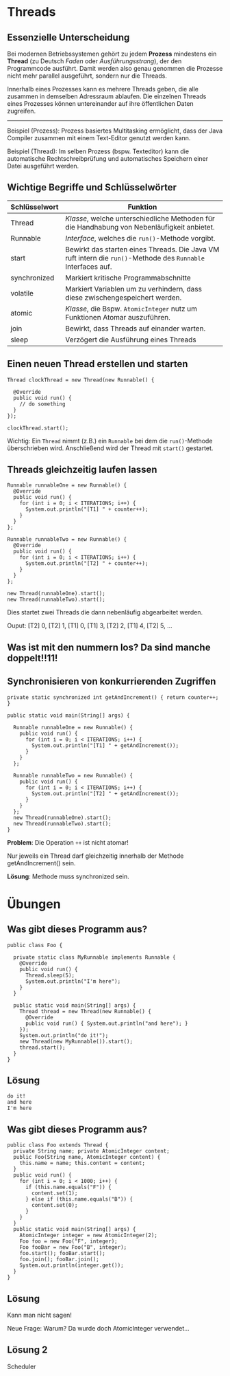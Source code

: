 # Threads



## Essenzielle Unterscheidung

Bei modernen Betriebssystemen gehört zu jedem **Prozess** mindestens ein **Thread** (zu Deutsch *Faden* oder *Ausführungsstrang*), der den Programmcode ausführt. Damit werden also genau genommen die Prozesse nicht mehr parallel ausgeführt, sondern nur die Threads. 

Innerhalb eines Prozesses kann es mehrere Threads geben, die alle zusammen in demselben Adressraum ablaufen. Die einzelnen Threads eines Prozesses können untereinander auf ihre öffentlichen Daten zugreifen.

----

Beispiel (Prozess): Prozess basiertes Multitasking ermöglicht, dass der Java Compiler zusammen mit einem Text-Editor genutzt werden kann.

Beispiel (Thread): Im selben Prozess (bspw. Texteditor) kann die automatische Rechtschreibprüfung und automatisches Speichern einer Datei ausgeführt werden.



## Wichtige Begriffe und Schlüsselwörter
| Schlüsselwort | Funktion |
|---|---|
| Thread | *Klasse*, welche unterschiedliche Methoden für die Handhabung von Nebenläufigkeit anbietet. |
| Runnable | *Interface*, welches die `run()`-Methode vorgibt. |
| start | Bewirkt das starten eines Threads. Die Java VM ruft intern die `run()`-Methode des `Runnable` Interfaces auf. |
| synchronized | Markiert kritische Programmabschnitte |
| volatile | Markiert Variablen um zu verhindern, dass diese zwischengespeichert werden. |
| atomic | *Klasse*, die Bspw. `AtomicInteger` nutz um Funktionen Atomar auszuführen. |
| join | Bewirkt, dass Threads auf einander warten. |
| sleep | Verzögert die Ausführung eines Threads |



## Einen neuen Thread erstellen und starten

<pre><code class="line-numbers">Thread clockThread = new Thread(new Runnable() {

  @Override
  public void run() {
    // do something
  }
});

clockThread.start();</code></pre>

Wichtig: Ein `Thread` nimmt (z.B.) ein `Runnable` bei dem die `run()`-Methode überschrieben wird. Anschließend wird der Thread mit `start()` gestartet.



## Threads gleichzeitig laufen lassen

<pre><code class="line-numbers">Runnable runnableOne = new Runnable() {
  @Override
  public void run() {
    for (int i = 0; i < ITERATIONS; i++) {
      System.out.println("[T1] " + counter++);
    }
  }
};

Runnable runnableTwo = new Runnable() {
  @Override
  public void run() {
    for (int i = 0; i < ITERATIONS; i++) {
      System.out.println("[T2] " + counter++);
    }
  }
};

new Thread(runnableOne).start();
new Thread(runnableTwo).start();</code></pre>

Dies startet zwei Threads die dann nebenläufig abgearbeitet werden.

Ouput: [T2] 0, [T2] 1, [T1] 0, [T1] 3, [T2] 2, [T1] 4, [T2] 5, ...

## Was ist mit den nummern los? Da sind manche doppelt!!11!



## Synchronisieren von konkurrierenden Zugriffen

<pre><code class="line-numbers" data-highlight-lines="1">private static synchronized int getAndIncrement() { return counter++; }

public static void main(String[] args) {

  Runnable runnableOne = new Runnable() {
    public void run() {
      for (int i = 0; i < ITERATIONS; i++) {
        System.out.println("[T1] " + getAndIncrement());
      }
    }
  };

  Runnable runnableTwo = new Runnable() {
    public void run() {
      for (int i = 0; i < ITERATIONS; i++) {
        System.out.println("[T2] " + getAndIncrement());
      }
    }
  };
  new Thread(runnableOne).start();
  new Thread(runnableTwo).start();
}</code></pre>

**Problem**: Die Operation `++` ist nicht atomar!

Nur jeweils ein Thread darf gleichzeitig innerhalb der Methode getAndIncrement() sein.

**Lösung**: Methode muss synchronized sein.



# Übungen



## Was gibt dieses Programm aus?

<pre><code class="line-numbers">public class Foo {

  private static class MyRunnable implements Runnable {
    @Override
    public void run() {
      Thread.sleep(5);
      System.out.println("I'm here");
    }
  }

  public static void main(String[] args) {
    Thread thread = new Thread(new Runnable() {
      @Override
      public void run() { System.out.println("and here"); }
    });
    System.out.println("do it!");
    new Thread(new MyRunnable()).start();
    thread.start();
  }
}</code></pre>



## Lösung

```
do it!
and here
I'm here
```



## Was gibt dieses Programm aus?

<pre><code class="line-numbers">public class Foo extends Thread {
  private String name; private AtomicInteger content;
  public Foo(String name, AtomicInteger content) {
    this.name = name; this.content = content; 
  }
  public void run() {
    for (int i = 0; i < 1000; i++) {
      if (this.name.equals("F")) { 
        content.set(1);
      } else if (this.name.equals("B")) { 
        content.set(0); 
      }
    }
  }
  public static void main(String[] args) {
    AtomicInteger integer = new AtomicInteger(2);
    Foo foo = new Foo("F", integer);
    Foo fooBar = new Foo("B", integer);
    foo.start(); fooBar.start();
    foo.join(); fooBar.join();
    System.out.println(integer.get());
  }
}</code></pre>



## Lösung

Kann man nicht sagen! 

Neue Frage: Warum? Da wurde doch AtomicInteger verwendet...



## Lösung 2

Scheduler
